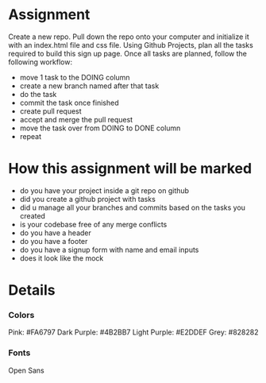 # Assignment

Create a new repo. Pull down the repo onto your computer and initialize it with an index.html file and css file.
Using Github Projects, plan all the tasks required to build this sign up page. Once all tasks are planned, follow the following workflow:

-   move 1 task to the DOING column
-   create a new branch named after that task
-   do the task
-   commit the task once finished
-   create pull request
-   accept and merge the pull request
-   move the task over from DOING to DONE column
-   repeat

# How this assignment will be marked

-   do you have your project inside a git repo on github
-   did you create a github project with tasks
-   did u manage all your branches and commits based on the tasks you created
-   is your codebase free of any merge conflicts
-   do you have a header
-   do you have a footer
-   do you have a signup form with name and email inputs
-   does it look like the mock

# Details

### Colors

Pink: #FA6797
Dark Purple: #4B2BB7
Light Purple: #E2DDEF
Grey: #828282

### Fonts

Open Sans
